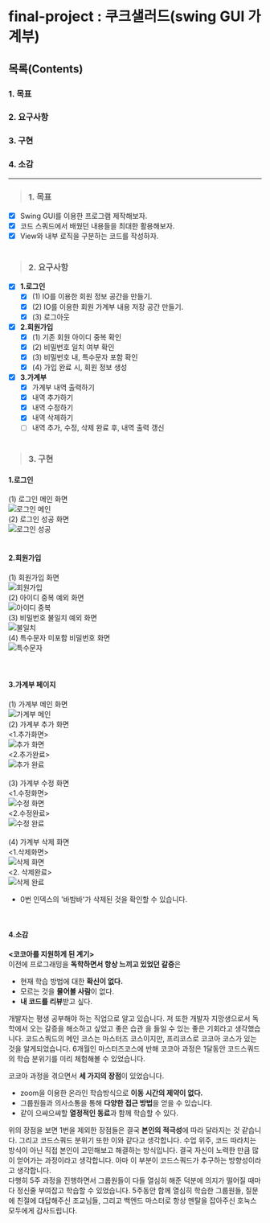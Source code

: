 # final-project : 쿠크샐러드(swing GUI 가계부)
## 목록(Contents)
### 1. 목표
### 2. 요구사항
### 3. 구현
### 4. 소감

---
> ### 1. 목표
- [x] Swing GUI를 이용한 프로그램 제작해보자.
- [x] 코드 스쿼드에서 배웠던 내용들을 최대한 활용해보자.
- [x] View와 내부 로직을 구분하는 코드를 작성하자.
<br><br>
> ### 2. 요구사항
- [x] **1.로그인**
    - [x] (1) IO를 이용한 회원 정보 공간을 만들기.
    - [x] (2) IO를 이용한 회원 가계부 내용 저장 공간 만들기.
    - [x] (3) 로그아웃
    
- [x] **2.회원가입**
    - [x] (1) 기존 회원 아이디 중복 확인
    - [x] (2) 비밀번호 일치 여부 확인
    - [x] (3) 비밀번호 내, 특수문자 포함 확인
    - [x] (4) 가입 완료 시, 회원 정보 생성
    
- [x] **3.가계부**
    - [x] 가계부 내역 출력하기
    - [x] 내역 추가하기
    - [x] 내역 수정하기
    - [x] 내역 삭제하기
    - [ ] 내역 추가, 수정, 삭제 완료 후, 내역 출력 갱신
<br><br>
    
> ### 3. 구현
#### **1.로그인**
(1) 로그인 메인 화면   
![로그인 메인](https://github.com/pbg0205/codesquad-cocoa-java/blob/master/AccountBook/image/login_page.png)   
(2) 로그인 성공 화면   
![로그인 성공](https://github.com/pbg0205/codesquad-cocoa-java/blob/master/AccountBook/image/login_success.PNG)   
<br>

#### **2.회원가입**
(1) 회원가입 화면   
![회원가입](https://github.com/pbg0205/codesquad-cocoa-java/blob/master/AccountBook/image/signup_input.PNG)   
(2) 아이디 중복 예외 화면   
![아이디 중복](https://github.com/pbg0205/codesquad-cocoa-java/blob/master/AccountBook/image/duplicated_Id_message.PNG)   
(3) 비밀번호 불일치 예외 화면   
![불일치](https://github.com/pbg0205/codesquad-cocoa-java/blob/master/AccountBook/image/not_same_password.PNG)    
(4) 특수문자 미포함 비밀번호 화면    
![특수문자](https://github.com/pbg0205/codesquad-cocoa-java/blob/master/AccountBook/image/not_special_character.PNG)   
<br><br>

#### **3.가계부 페이지**
(1) 가계부 메인 화면   
![가계부 메인](https://github.com/pbg0205/codesquad-cocoa-java/blob/master/AccountBook/image/main_page.PNG)   
(2) 가계부 추가 화면   
<1.추가화면>   
![추가 화면](https://github.com/pbg0205/codesquad-cocoa-java/blob/master/AccountBook/image/add_command.PNG)   
<2.추가완료>   
![추가 완료](https://github.com/pbg0205/codesquad-cocoa-java/blob/master/AccountBook/image/add_confirm.PNG)   
<br>
(3) 가계부 수정 화면   
<1.수정화면>   
![수정 화면](https://github.com/pbg0205/codesquad-cocoa-java/blob/master/AccountBook/image/modify_command.PNG)   
<2.수정완료>   
![수정 완료](https://github.com/pbg0205/codesquad-cocoa-java/blob/master/AccountBook/image/modify_confirm.PNG)   
<br>
(4) 가계부 삭제 화면   
<1.삭제화면>   
![삭제 화면](https://github.com/pbg0205/codesquad-cocoa-java/blob/master/AccountBook/image/delete_command.PNG)   
<2. 삭제완료>   
![삭제 완료](https://github.com/pbg0205/codesquad-cocoa-java/blob/master/AccountBook/image/delete_page.PNG)   
- 0번 인덱스의 '바밤바'가 삭제된 것을 확인할 수 있습니다.
<br>

#### **4.소감**
**<코코아를 지원하게 된 계기>**  
 이전에 프로그래밍을 **독학하면서 항상 느끼고 있었던 갈증**은
  - 현재 학습 방법에 대한 **확신이 없다.**
  - 모르는 것을 **물어볼 사람**이 없다.
  - **내 코드를 리뷰**받고 싶다.   
  
 개발자는 평생 공부해야 하는 직업으로 알고 있습니다. 저 또한 개발자 지망생으로서 독학에서 오는 갈증을 해소하고 싶었고  좋은 습관
 을 들일 수 있는 좋은 기회라고 생각했습니다. 코드스쿼드의 메인 코스는 마스터즈 코스이지만, 프리코스로 코코아 코스가 있는 것을 
 알게되었습니다. 6개월인 마스터즈코스에 반해 코코아 과정은 1달동안 코드스쿼드의 학습 분위기를 미리 체험해볼 수 있었습니다.   
   
  코코아 과정을 겪으면서 **세 가지의 장점**이 있었습니다.
  - zoom을 이용한 온라인 학습방식으로 **이동 시간의 제약이 없다.**
  - 그룹원들과 의사소통을 통해 **다양한 접근 방법**을 얻을 수 있습니다.
  - 같이 으쌰으쌰할 **열정적인 동료**과 함께 학습할 수 있다.
  
 위의 장점을 보면 1번을 제외한 장점들은 결국 **본인의 적극성**에 따라 달라지는 것 같습니다. 그리고 코드스쿼드 분위기 또한 이와 
 같다고 생각합니다. 수업 위주, 코드 따라치는 방식이 아닌 직접 본인이 고민해보고 해결하는 방식입니다. 결국 자신이 노력한 만큼 
 많이 얻어가는 과정이라고 생각합니다. 아마 이 부분이 코드스쿼드가 추구하는 방향성이라고 생각합니다.   
  다행히 5주 과정을 진행하면서 그룹원들이 다들 열심히 해준 덕분에 의지가 떨어질 때마다 정신줄 부여잡고 학습할 수 있었습니다.
 5주동안 함께 열심히 학습한 그룹원들, 질문에 친절에 대답해주신 조교님들, 그리고 백엔드 마스터로 항상 멘탈을 잡아주신 호눅스 
 모두에게 감사드립니다. 